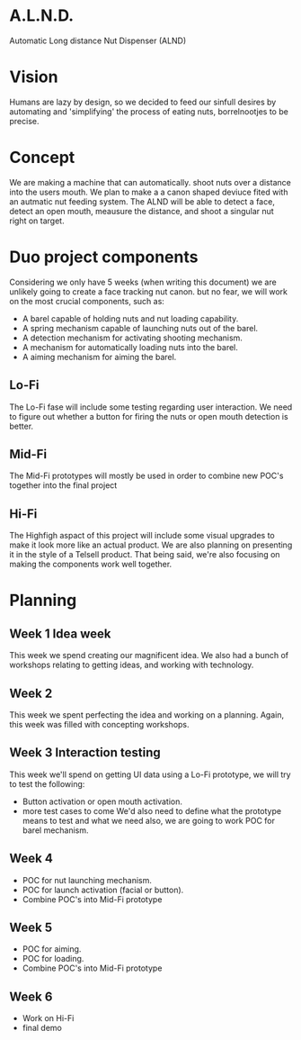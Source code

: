 # A.L.N.D. 
Automatic Long distance Nut Dispenser (ALND)

# Vision
Humans are lazy by design, so we decided to feed our sinfull desires by automating and 'simplifying' the process of eating nuts, borrelnootjes to be precise.

# Concept
We are making a machine that can automatically. 
shoot nuts over a distance into the users mouth. 
We plan to make a a canon shaped deviuce fited with an autmatic nut feeding system. 
The ALND will be able to detect a face, detect an open mouth, meausure the distance, and shoot a singular nut right on target.

# Duo project components 
Considering we only have 5 weeks (when writing this document) we are unlikely going to create a face tracking nut canon. 
but no fear, we will work on the most crucial components, such as:
- A barel capable of holding nuts and nut loading capability.
- A spring mechanism capable of launching nuts out of the barel.
- A detection mechanism for activating shooting mechanism.
- A mechanism for automatically loading nuts into the barel.
- A aiming mechanism for aiming the barel.


## Lo-Fi
The Lo-Fi fase will include some testing  regarding user interaction. 
We need to figure out whether a button for firing the nuts or open mouth detection is better.

## Mid-Fi
The Mid-Fi prototypes will mostly be used in order to combine new POC's together into the final project

## Hi-Fi
The Highfigh aspact of this project will include some visual upgrades to make it look more like an actual product. 
We are also planning on presenting it in the style of a Telsell product.
That being said, we're also focusing on making the components work well together.

# Planning

## Week 1 Idea week
This week we spend creating our magnificent idea.
We also had a bunch of workshops relating to getting ideas, and working with technology.

## Week 2 
This week we spent perfecting the idea and working on a planning.
Again, this week was filled with concepting workshops.
## Week 3 Interaction testing
This week we'll spend on getting UI data using a Lo-Fi prototype, we will try to test the following:
- Button activation or open mouth activation.
- more test cases to come
We'd also need to define what the prototype means to test and what we need
also, we are going to work POC for barel mechanism.
## Week 4
- POC for nut launching mechanism.
- POC for launch activation (facial or button).
- Combine POC's into Mid-Fi prototype

## Week 5
- POC for aiming.
- POC for loading.
- Combine POC's into Mid-Fi prototype
## Week 6
- Work on Hi-Fi
- final demo
